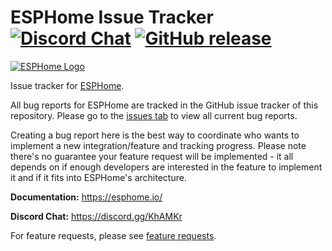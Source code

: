 # ESPHome Issue Tracker [![Discord Chat](https://img.shields.io/discord/429907082951524364.svg)](https://discord.gg/KhAMKrd) [![GitHub release](https://img.shields.io/github/release/esphome/esphome.svg)](https://GitHub.com/esphome/esphome/releases/)

[![ESPHome Logo](https://esphome.io/_images/logo-text.png)](https://esphome.io/)

Issue tracker for [ESPHome](https://esphome.io/).

All bug reports for ESPHome are tracked in the GitHub issue tracker of this repository. Please go to the [issues tab](https://github.com/esphome/issues/issues) to view all current bug reports.

Creating a bug report here is the best way to coordinate who wants to implement a new integration/feature and tracking progress. Please note there's no guarantee your feature request will be implemented - it all depends on if enough developers are interested in the feature to implement it and if it fits into ESPHome's architecture.

**Documentation:** https://esphome.io/

**Discord Chat:** https://discord.gg/KhAMKr

For feature requests, please see [feature requests](https://github.com/esphome/feature-requests/issues).
